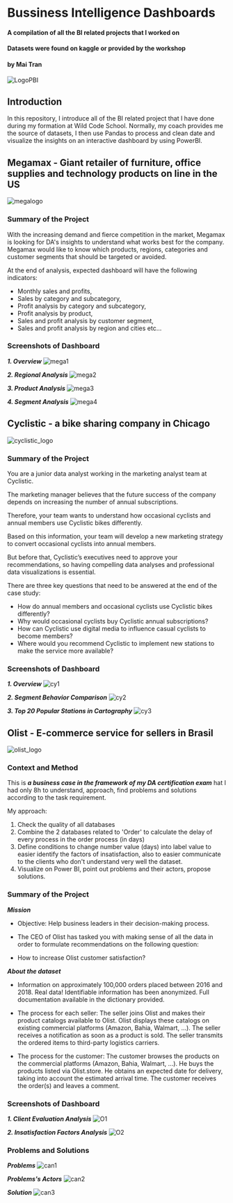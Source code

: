 # Bussiness Intelligence Dashboards
#### A compilation of all the BI related projects that I worked on
#### Datasets were found on kaggle or provided by the workshop
#### by Mai Tran

![LogoPBI](powerbi.png)

## Introduction
In this repository, I introduce all of the BI related project that I have done during my formation at Wild Code School. Normally, my coach provides me the source of datasets, I then use Pandas to process and clean date and visualize the insights on an interactive dashboard by using PowerBI.



## Megamax - Giant retailer of furniture, office supplies and technology products on line in the US
![megalogo](megamax_logo.png)

### Summary of the Project
With the increasing demand and fierce competition in the market, Megamax is looking for DA's insights to understand what works best for the company. Megamax would like to know which products, regions, categories and customer segments that should be targeted or avoided.

At the end of analysis, expected dashboard will have the following indicators:
* Monthly sales and profits,
* Sales by category and subcategory,
* Profit analysis by category and subcategory,
* Profit analysis by product,
* Sales and profit analysis by customer segment,
* Sales and profit analysis by region and cities etc…

### Screenshots of Dashboard
***1. Overview***
![mega1](megamax_1.png)

***2. Regional Analysis***
![mega2](megamax_2.png)

***3. Product Analysis***
![mega3](megamax_3.png)

***4. Segment Analysis***
![mega4](megamax_4.png)



## Cyclistic - a bike sharing company in Chicago
![cyclistic_logo](logo.png)

### Summary of the Project

You are a junior data analyst working in the marketing analyst team at Cyclistic.

The marketing manager believes that the future success of the company depends on increasing the number of annual subscriptions.

Therefore, your team wants to understand how occasional cyclists and annual members use Cyclistic bikes differently.

Based on this information, your team will develop a new marketing strategy to convert occasional cyclists into annual members.

But before that, Cyclistic’s executives need to approve your recommendations, so having compelling data analyses and professional data visualizations is essential.

There are three key questions that need to be answered at the end of the case study:

* How do annual members and occasional cyclists use Cyclistic bikes differently?
* Why would occasional cyclists buy Cyclistic annual subscriptions?
* How can Cyclistic use digital media to influence casual cyclists to become members?
* Where would you recommend Cyclistic to implement new stations to make the service more available?
  
### Screenshots of Dashboard
***1. Overview***
![cy1](cyclistic_1.png)

***2. Segment Behavior Comparison***
![cy2](cyclistic_2.png)

***3. Top 20 Popular Stations in Cartography***
![cy3](cyclistic_3.png)


## Olist - E-commerce service for sellers in Brasil
![olist_logo](logo_olist.png)

### Context and Method
This is ***a business case in the framework of my DA certification exam*** hat I had only 8h to understand, approach, find problems and solutions according to the task requirement.

My approach: 
1. Check the quality of all databases
2. Combine the 2 databases related to 'Order' to calculate the delay of  every process in the order process (in days)
3. Define conditions to change number value (days) into label value to easier identify the factors of insatisfaction, also to easier communicate to the clients who don't understand very well the dataset.
4. Visualize on Power BI, point out problems and their actors, propose solutions. 

### Summary of the Project
***Mission***
* Objective: Help business leaders in their decision-making process.

* The CEO of Olist has tasked you with making sense of all the data in order to formulate recommendations on the following question:

* How to increase Olist customer satisfaction?

***About the dataset***
* Information on approximately 100,000 orders placed between 2016 and 2018. Real data! Identifiable information has been anonymized. Full documentation available in the dictionary provided.

* The process for each seller: The seller joins Olist and makes their product catalogs available to Olist. Olist displays these catalogs on existing commercial platforms (Amazon, Bahia, Walmart, ...). The seller receives a notification as soon as a product is sold. The seller transmits the ordered items to third-party logistics carriers.

* The process for the customer: The customer browses the products on the commercial platforms (Amazon, Bahia, Walmart, ...). He buys the products listed via Olist.store. He obtains an expected date for delivery, taking into account the estimated arrival time. The customer receives the order(s) and leaves a comment.

### Screenshots of Dashboard
***1. Client Evaluation Analysis***
![O1](review_analysis.png)

***2. Insatisfaction Factors Analysis***
![O2](factors.png)

### Problems and Solutions

***Problems***
![can1](canva_factors.png)

***Problems's Actors***
![can2](canva_actors.png)

***Solution***
![can3](recom_solution.png)



